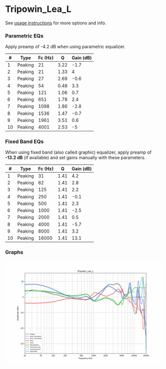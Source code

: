 # Tripowin_Lea_L
See [usage instructions](https://github.com/jaakkopasanen/AutoEq#usage) for more options and info.

### Parametric EQs
Apply preamp of -4.2 dB when using parametric equalizer.

|   # | Type    |   Fc (Hz) |    Q |   Gain (dB) |
|-----|---------|-----------|------|-------------|
|   1 | Peaking |        21 | 3.22 |        -1.7 |
|   2 | Peaking |        21 | 1.33 |         4   |
|   3 | Peaking |        27 | 2.69 |        -0.6 |
|   4 | Peaking |        54 | 0.48 |         3.3 |
|   5 | Peaking |       121 | 1.06 |         0.7 |
|   6 | Peaking |       651 | 1.78 |         2.4 |
|   7 | Peaking |      1098 | 1.86 |        -2.8 |
|   8 | Peaking |      1536 | 1.47 |        -0.7 |
|   9 | Peaking |      1961 | 3.51 |         0.6 |
|  10 | Peaking |      4001 | 2.53 |        -5   |

### Fixed Band EQs
When using fixed band (also called graphic) equalizer, apply preamp of **-13.2 dB** (if available) and set gains manually with these parameters.

|   # | Type    |   Fc (Hz) |    Q |   Gain (dB) |
|-----|---------|-----------|------|-------------|
|   1 | Peaking |        31 | 1.41 |         4.2 |
|   2 | Peaking |        62 | 1.41 |         2.8 |
|   3 | Peaking |       125 | 1.41 |         2.2 |
|   4 | Peaking |       250 | 1.41 |        -0.1 |
|   5 | Peaking |       500 | 1.41 |         2.3 |
|   6 | Peaking |      1000 | 1.41 |        -2.5 |
|   7 | Peaking |      2000 | 1.41 |         0.5 |
|   8 | Peaking |      4000 | 1.41 |        -5.7 |
|   9 | Peaking |      8000 | 1.41 |         3.2 |
|  10 | Peaking |     16000 | 1.41 |        13.1 |

### Graphs
![](./Tripowin_Lea_L.png)
